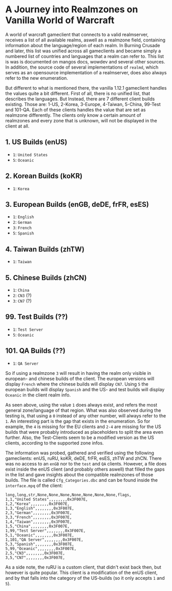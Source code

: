 # A Journey into Realmzones on Vanilla World of Warcraft

A world of warcraft gameclient that connects to a valid realmserver, receives a list of all available realms, aswell as a realmzone field, containing information about the language/region of each realm. In Burning Crusade and later, this list was unified across all gameclients and became simply a numbered list of countries and languages that a realm can refer to. This list is was is documented on mangos docs, wowdev and several other sources. In addition, the source code of several implementations of `realmd`, which serves as an opensource implementation of a realmserver, does also always refer to the new enumeration.

But different to what is mentioned there, the vanilla 1.12.1 gameclient handles the values quite a bit different. First of all, there is no unified list, that describes the languages. But Instead, there are 7 different client builds existing. Those are: 1-US, 2-Korea, 3-Europe, 4-Taiwan, 5-China, 99-Test and 101-QA. Each of these clients handles the value that are set as realmzone differently. The clients only know a certain amount of realmzones and every zone that is unknown, will not be displayed in the client at all.

## 1. US Builds (enUS)

- `1`: `United States`
- `5`: `Oceanic`

## 2. Korean Builds (koKR)

- `1`: `Korea`

## 3. European Builds (enGB, deDE, frFR, esES)

- `1`: `English`
- `2`: `German`
- `3`: `French`
- `5`: `Spanish`

## 4. Taiwan Builds (zhTW)

- `1`: `Taiwan`

## 5. Chinese Builds (zhCN)

- `1`: `China`
- `2`: `CN3` (?)
- `3`: `CN7` (?)

## 99. Test Builds (??)

- `1`: `Test Server`
- `5`: `Oceanic`

## 101. QA Builds (??)

- `1`: `QA Server`

So if using a realmzone `3` will result in having the realm only visible in european- and chinese builds of the client. The european versions will display `French` where the chinese builds will display `CN7`. Using `5` the european builds will display `Spanish` and the US- and test builds will display `Oceanic` in the client realm info.

As seen above, using the value `1` does always exist, and refers the most general zone/language of that region. What was also observed during the testing is, that using a `0` instead of any other number, will always refer to the `1`. An interesting part is the gap that exists in the enumeration. So for example, the `4` is missing for the EU clients and `2-4` are missing for the US builds that were probably introduced as placeholders to split the area even further. Also, the Test-Clients seem to be a modified version as the US clients, according to the supported zone infos.

The information was probed, gathered and verified using the following gameclients: enUS, ruRU, koKR, deDE, frFR, esES, zhTW and zhCN.
There was no access to an `enGB` nor to the `test` and `QA` clients. However, a file does exist inside the enUS client (and probably others aswell) that filled the gaps in the list and gave insights about the compatible realmzones of those builds.
The file is called `Cfg_Categories.dbc` and can be found inside the `interface.mpq` of the client:

    long,long,str,None,None,None,None,None,None,None,flags,
    1,1,"United States",,,,,,,,0x3F007E,
    1,2,"Korea",,,,,,,,0x3F007E,
    1,3,"English",,,,,,,,0x3F007E,
    2,3,"German",,,,,,,,0x3F007E,
    3,3,"French",,,,,,,,0x3F007E,
    1,4,"Taiwan",,,,,,,,0x3F007E,
    1,5,"China",,,,,,,,0x3F007E,
    1,99,"Test Server",,,,,,,,0x3F007E,
    5,1,"Oceanic",,,,,,,,0x3F007E,
    1,101,"QA Server",,,,,,,,0x3F007E,
    5,3,"Spanish",,,,,,,,0x3F007E,
    5,99,"Oceanic",,,,,,,,0x3F007E,
    2,5,"CN3",,,,,,,,0x3F007E,
    3,5,"CN7",,,,,,,,0x3F007E,

As a side note, the ruRU is a custom client, that didn't exist back then, but however is quite popular. This client is a modification of the enUS client, and by that falls into the category of the US-builds (so it only accepts `1` and `5`).
